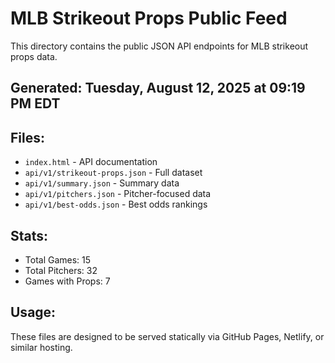 # MLB Strikeout Props Public Feed

This directory contains the public JSON API endpoints for MLB strikeout props data.

## Generated: Tuesday, August 12, 2025 at 09:19 PM EDT

## Files:
- `index.html` - API documentation
- `api/v1/strikeout-props.json` - Full dataset
- `api/v1/summary.json` - Summary data
- `api/v1/pitchers.json` - Pitcher-focused data  
- `api/v1/best-odds.json` - Best odds rankings

## Stats:
- Total Games: 15
- Total Pitchers: 32
- Games with Props: 7

## Usage:
These files are designed to be served statically via GitHub Pages, Netlify, or similar hosting.
